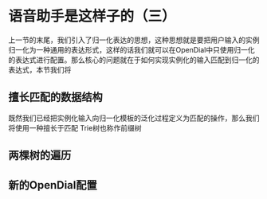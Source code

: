 # 语音助手是这样子的（三）

上一节的末尾，我们引入了归一化表达的思想，这种思想就是要把用户输入的实例归一化为一种通用的表达形式，这样的话我们就可以在OpenDial中只使用归一化的表达式进行配置。那么核心的问题就在于如何实现实例化的输入匹配到归一化的表达式，本节我们将

## 擅长匹配的数据结构

既然我们已经把实例化输入向归一化模板的泛化过程定义为匹配的操作，那么我们将使用一种擅长于匹配
Trie树也称作前缀树


## 两棵树的遍历


## 新的OpenDial配置

